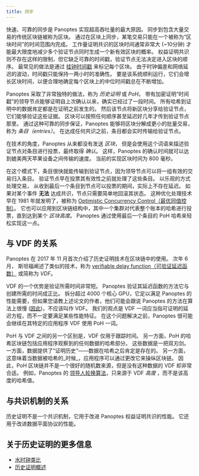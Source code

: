 ```yaml
---
title: 同步
---
```


快速、可靠的同步是 Panoptes 实现超高吞吐量的最大原因。 同步到包含大量交易的传统区块链被称为区块。 通过在区块上同步，某笔交易只能在一个被称为“区块时间”的时间范围内完成。 工作量证明共识的区块时间通常非常大 \(~10分钟\) 才能最大限度地减少多个验证节点同时生成一个新有效区块的概率。 权益证明共识则不存在这样的限制，但它缺乏可靠的时间戳，验证节点无法决定进入区块的顺序。 最常见的做法是通过 [挂钟时间戳](https://en.bitcoin.it/wiki/Block_timestamp) 来标记每个区块。 由于时钟偏差和网络延迟的波动，时间戳只能保持一两小时的准确性。 要是该系统顺利运行，它们会增长区块时间，以便合理地确定每个区块上的中位时间戳总在不断增加。

Panoptes 采取了非常独特的做法，称为 _历史证明_ 或 _PoH_。 带有加密证明“时间戳”的领导节点能够证明自上次确认以来，确实已经过了一段时间。 所有哈希到证明中的数据肯定都是在证明之前发生的。 然后该节点将新区块分享给验证节点，它们能够验证这些证据。 区块可以按照任何顺序甚至延迟好几年才传到验证节点那里。 通过这种可靠的同步保证，Panoptes 能够将区块分解成更小的批量交易，称为 _条目（entries）_。 在达成任何共识之前，条目都会实时传输给验证节点。

在技术的角度，Panoptes 从来都没有发送 _区块_， 但是会使用这个词语来描述验证节点对条目进行投票，最终取得 _确认_。 这样，Panoptes 的确认时间就可以达到媲美两天苹果设备之间传输的速度。 当前的实现区块时间为 800 毫秒。

在这个模式下，条目很快就能传输到验证节点，因为领导节点可以将一组有效的交易归入条目。 验证节点早在投票其有效性之前就处理了这些条目。 以乐观的方式处理交易， 从收到最后一个条目到节点可以投票的期间，实际上不存在延迟。 如果对某个事件 **无法** 达成共识，节点只需要简单地回滚其状态。 这种优化处理技术早在 1981 年就发明了，被称为 [Optimistic Concurrency Control（最优同值控制）](http://citeseerx.ist.psu.edu/viewdoc/summary?doi=10.1.1.65.4735)。 它也可以应用到区块链结构中，其中一个集群对代表整个账本的哈希进行投票，直到达到某个 _区块高度_。 Panoptes 通过使用最后一个条目的 PoH 哈希来轻松实现这一点。

## 与 VDF 的关系

Panoptes 在 2017 年 11 月首次介绍了历史证明技术在区块链中的使用。 次年 6 月， 斯坦福阐述了类似的技术，称为 [verifiable delay function（可验证延迟函数）](https://eprint.iacr.org/2018/601.pdf) 或简称为 _VDF_。

VDF 的一个优势是验证所需时间非常短。 Panoptes 验证其延迟函数的方法它与创建所需的时间成正比。 拆分超过 4000 个核心 GPU，它足以满足 Panoptes 的性能需要，但如果您请教上述论文的作者，他们可能会跟说 Panoptes 的方法在算法上很慢 \([因此](https://github.com/panoptes-labs/panoptes/issues/388)\)，不应该叫作 VDF。 我们的观点是 VDF 一词应当指可证明的延迟方程，而不一定要满足某些性能特征。 在这个问题解决之前，Panoptes 很可能会继续在其特定的应用程序 VDF 使用 PoH 一词。

PoH 与 VDF 之间的另一个区别是，VDF 仅用于跟踪时间。 另一方面，PoH 的哈希区块链包括应用程序观察到的任何数据的哈希部分。 这些数据是一把双刃剑。 一方面，数据提供了“证明历史”――数据在哈希之后肯定是存在的。 另一方面，这意味着当数据被哈希的_时候_，应用程序可以通过更改它来操纵区块链。 因此，PoH 区块链并不是一个很好的随机数来源，但是没有这种数据的 VDF 却非常合适。 例如，Panoptes 的 [领导人轮换算法](synchronization.md#leader-rotation)，只来源于 VDF _高度_ ，而不是该高度的哈希值。

## 与共识机制的关系

历史证明不是一个共识机制，它用于改进 Panoptes 权益证明共识的性能。 它还用于改进数据平面协议的性能。

## 关于历史证明的更多信息

- [水时钟类比](https://medium.com/panoptes-labs/proof-of-history-explained-by-a-water-clock-e682183417b8)
- [历史证明概述](https://medium.com/panoptes-labs/proof-of-history-a-clock-for-blockchain-cf47a61a9274)
